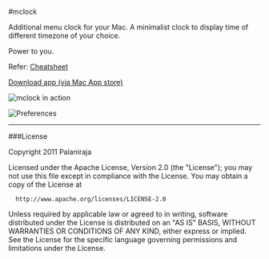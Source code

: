 #mclock 

Additional menu clock for your Mac. A minimalist clock to display time of different timezone of your choice.  

Power to you. 

Refer: [Cheatsheet](cheatsheet.md) 

[Download app (via Mac App store)](https://itunes.apple.com/WebObjects/MZStore.woa/wa/viewSoftware?id=1076119164&mt=12)

![mclock in action](https://github.com/palaniraja/mclock/raw/master/screenshots/mclock-in-action.png "mclock in action")

![Preferences](https://github.com/palaniraja/mclock/raw/master/screenshots/preferences.png "Preferences")



***
###License

Copyright 2011 Palaniraja

  Licensed under the Apache License, Version 2.0 (the "License");
  you may not use this file except in compliance with the License.
  You may obtain a copy of the License at

      http://www.apache.org/licenses/LICENSE-2.0

  Unless required by applicable law or agreed to in writing, software
  distributed under the License is distributed on an "AS IS" BASIS,
  WITHOUT WARRANTIES OR CONDITIONS OF ANY KIND, either express or implied.
  See the License for the specific language governing permissions and
  limitations under the License.
